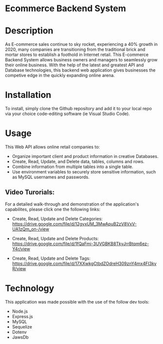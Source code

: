 # Ecommerce Backend System



# Description
As E-commerce sales continue to sky rocket, experiencing a 40% growth in 2020, many companies are transitioning from the traditional brick and mortar stores to establish a foothold in Internet retail. This E-commerce Backend System allows business owners and managers to seamlessly grow their online business. With the help of the latest and greatest API and Database technologies, this backend web application gives businesses the competive edge in the quickly expanding online arena. 




# Installation
To install, simply clone the Github repository and add it to your local repo via your choice code-editing software (ie Visual Studio Code).




# Usage
This Web API allows online retail companies to:
* Organize important client and product information in creative Databases.
* Create, Read, Update, and Delete data, tables, columns and rows.
* Combine information from multiple tables into a single table.
* Use environment variables to securely store sensitive information, such as MySQL usernames and passwords.


## Video Turorials:
For a detailed walk-through and demonstration of the application's capabilites, please click one the following links:

* Create, Read, Update and Delete Categories:
https://drive.google.com/file/d/12gyxUM_3MwApuB2zV8VxV-UA1zQm_on-/view

* Create, Read, Update and Delete Products:
https://drive.google.com/file/d/1fQaFmi-3UVGBKB8TkyJrrBtqm6ez-Y4r/view

* Create, Read, Update and Delete Tags:
https://drive.google.com/file/d/17XXwkgCtbdZOdreH309znY4mx4FI3kyR/view




# Technology
This application was made possible with the use of the follow dev tools:
* Node.js
* Express.js
* MySQL
* Sequelize
* Dotenv
* JawsDb
